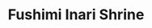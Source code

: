 ---
image_path: /images/photography/J-08.jpg
title: Fushimi Inari Shrine
caption: Fushimi Inari-taisha is one of the most iconic tourist spot in Kyoto. This picture was taken at the base of mountain and was a preview of what was to come
order: 8
---